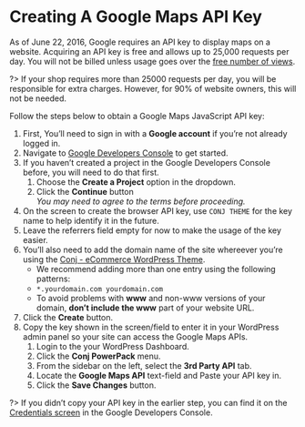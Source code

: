 # Creating A Google Maps API Key

As of June 22, 2016, Google requires an API key to display maps on a website. Acquiring an API key is free and allows up to 25,000 requests per day. You will not be billed unless usage goes over the [free number of views](https://cloud.google.com/maps-platform/).

?> If your shop requires more than 25000 requests per day, you will be responsible for extra charges. However, for 90% of website owners, this will not be needed.

Follow the steps below to obtain a Google Maps JavaScript API key:

1. First, You’ll need to sign in with a **Google account** if you’re not already logged in.
2. Navigate to [Google Developers Console](https://console.developers.google.com/flows/enableapi?apiid=maps_backend,static_maps_backend,geocoding_backend,maps_embed_backend,places_backend,geolocation,timezone_backend&keyType=CLIENT_SIDE&reusekey=true) to get started.
3. If you haven’t created a project in the Google Developers Console before, you will need to do that first.
   1. Choose the **Create a Project** option in the dropdown.
   2. Click the **Continue** button<br/>*You may need to agree to the terms before proceeding.*
4. On the screen to create the browser API key, use `CONJ THEME` for the key name to help identify it in the future.
5. Leave the referrers field empty for now to make the usage of the key easier.
6. You’ll also need to add the domain name of the site whereever you’re using the [Conj - eCommerce WordPress Theme](https://themeforest.net/item/conj-ecommerce-wordpress-theme/21935639?ref=mypreview).
   * We recommend adding more than one entry using the following patterns:
   * `*.yourdomain.com yourdomain.com`
   * To avoid problems with **www** and non-www versions of your domain, **don’t include the www** part of your website URL.
7. Click the **Create** button.
8. Copy the key shown in the screen/field to enter it in your WordPress admin panel so your site can access the Google Maps APIs.
   1. Login to the your WordPress Dashboard.
   2. Click the **Conj PowerPack** menu.
   3. From the sidebar on the left, select the **3rd Party API** tab.
   4. Locate the **Google Maps API** text-field and Paste your API key in.
   5. Click the **Save Changes** button.

?> If you didn’t copy your API key in the earlier step, you can find it on the [Credentials screen](https://console.developers.google.com/apis/credentials) in the Google Developers Console.
